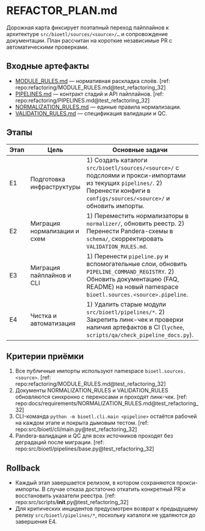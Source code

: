 # REFACTOR_PLAN.md

Дорожная карта фиксирует поэтапный переход пайплайнов к архитектуре `src/bioetl/sources/<source>/…` и сопровождение документации. План рассчитан на короткие независимые PR с автоматическими проверками.

## Входные артефакты

- [MODULE_RULES.md](../../refactoring/MODULE_RULES.md) — нормативная раскладка слоёв. [ref: repo:refactoring/MODULE_RULES.md@test_refactoring_32]
- [PIPELINES.md](../../refactoring/PIPELINES.md) — контракт стадий и API пайплайнов. [ref: repo:refactoring/PIPELINES.md@test_refactoring_32]
- [NORMALIZATION_RULES.md](NORMALIZATION_RULES.md) — единые правила нормализации.
- [VALIDATION_RULES.md](VALIDATION_RULES.md) — спецификация валидации и QC.

## Этапы

| Этап | Цель | Основные задачи | Контроль качества |
| --- | --- | --- | --- |
| E1 | Подготовка инфраструктуры | 1) Создать каталоги `src/bioetl/sources/<source>/` с подслоями и прокси-импортами из текущих `pipelines/`. 2) Перенести конфиги в `configs/sources/<source>/` и обновить импорты. | `python -m bioetl.cli.main list`, `pytest tests/unit/test_cli_contract.py` |
| E2 | Миграция нормализации и схем | 1) Переместить нормализаторы в `normalizer/`, обновить реестр. 2) Перенести Pandera-схемы в `schema/`, скорректировать `VALIDATION_RULES.md`. | `pytest tests/unit/schemas`, `python -m scripts.qa.check_required_docs` |
| E3 | Миграция пайплайнов и CLI | 1) Перенести `pipeline.py` и вспомогательные слои, обновить `PIPELINE_COMMAND_REGISTRY`. 2) Обновить документацию (FAQ, README) на новый namespace `bioetl.sources.<source>.pipeline`. | `python -m bioetl.cli.main activity --help`, `pytest tests/integration/pipelines` |
| E4 | Чистка и автоматизация | 1) Удалить старые модули `src/bioetl/pipelines/*`. 2) Закрепить линк-чек и проверки наличия артефактов в CI (`lychee`, `scripts/qa/check_pipeline_docs.py`). | `.github/workflows/ci.yaml` с новыми job, `python src/scripts/run_inventory.py --check` |

## Критерии приёмки

1. Все публичные импорты используют namespace `bioetl.sources.<source>`. [ref: repo:refactoring/MODULE_RULES.md@test_refactoring_32]
2. Документы NORMALIZATION_RULES и VALIDATION_RULES обновляются синхронно с переносами и проходят линк-чек. [ref: repo:docs/requirements/NORMALIZATION_RULES.md@test_refactoring_32]
3. CLI-команда `python -m bioetl.cli.main <pipeline>` остаётся рабочей на каждом этапе и покрыта дымовым тестом. [ref: repo:src/bioetl/cli/main.py@test_refactoring_32]
4. Pandera-валидация и QC для всех источников проходят без деградаций после миграции. [ref: repo:src/bioetl/pipelines/base.py@test_refactoring_32]

## Rollback

- Каждый этап завершается релизом, в котором сохраняются прокси-импорты. В случае отказа достаточно откатить конкретный PR и восстановить указатели реестра. [ref: repo:src/scripts/__init__.py@test_refactoring_32]
- Для критических инцидентов предусмотрен возврат к предыдущему релизу `src/bioetl/pipelines/*`, поскольку каталоги не удаляются до завершения E4.

